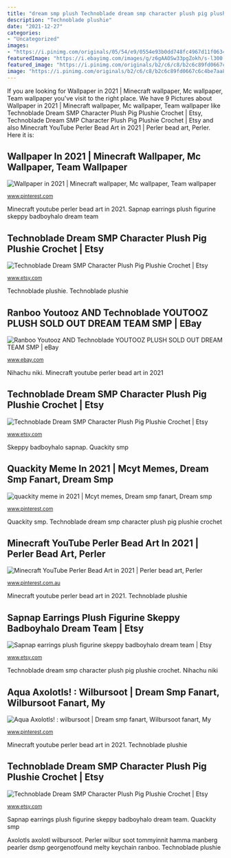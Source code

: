 ```yaml
---
title: "dream smp plush Technoblade dream smp character plush pig plushie crochet"
description: "Technoblade plushie"
date: "2021-12-27"
categories:
- "Uncategorized"
images:
- "https://i.pinimg.com/originals/05/54/e9/0554e93b0dd748fc4967d11f0634d922.jpg"
featuredImage: "https://i.ebayimg.com/images/g/z6gAAOSw33pgZokh/s-l300.jpg"
featured_image: "https://i.pinimg.com/originals/b2/c6/c8/b2c6c89fd0667c6c4be7aa88aa869376.jpg"
image: "https://i.pinimg.com/originals/b2/c6/c8/b2c6c89fd0667c6c4be7aa88aa869376.jpg"
---
```


If you are looking for Wallpaper in 2021 | Minecraft wallpaper, Mc wallpaper, Team wallpaper you've visit to the right place. We have 9 Pictures about Wallpaper in 2021 | Minecraft wallpaper, Mc wallpaper, Team wallpaper like Technoblade Dream SMP Character Plush Pig Plushie Crochet | Etsy, Technoblade Dream SMP Character Plush Pig Plushie Crochet | Etsy and also Minecraft YouTube Perler Bead Art in 2021 | Perler bead art, Perler. Here it is:

## Wallpaper In 2021 | Minecraft Wallpaper, Mc Wallpaper, Team Wallpaper

![Wallpaper in 2021 | Minecraft wallpaper, Mc wallpaper, Team wallpaper](https://i.pinimg.com/originals/05/54/e9/0554e93b0dd748fc4967d11f0634d922.jpg "Technoblade dream smp character plush pig plushie crochet")

<small>www.pinterest.com</small>

Minecraft youtube perler bead art in 2021. Sapnap earrings plush figurine skeppy badboyhalo dream team

## Technoblade Dream SMP Character Plush Pig Plushie Crochet | Etsy

![Technoblade Dream SMP Character Plush Pig Plushie Crochet | Etsy](https://i.etsystatic.com/29147287/r/il/722a7b/3189888430/il_300x300.3189888430_5h8l.jpg "Skeppy badboyhalo sapnap")

<small>www.etsy.com</small>

Technoblade plushie. Technoblade plushie

## Ranboo Youtooz AND Technoblade YOUTOOZ PLUSH SOLD OUT DREAM TEAM SMP | EBay

![Ranboo Youtooz AND Technoblade YOUTOOZ PLUSH SOLD OUT DREAM TEAM SMP | eBay](https://i.ebayimg.com/images/g/z6gAAOSw33pgZokh/s-l300.jpg "Technoblade dream smp character plush pig plushie crochet")

<small>www.ebay.com</small>

Nihachu niki. Minecraft youtube perler bead art in 2021

## Technoblade Dream SMP Character Plush Pig Plushie Crochet | Etsy

![Technoblade Dream SMP Character Plush Pig Plushie Crochet | Etsy](https://i.etsystatic.com/29147287/c/2250/2250/0/0/il/e41f3a/3189888998/il_300x300.3189888998_sdde.jpg "Technoblade dream smp character plush pig plushie crochet")

<small>www.etsy.com</small>

Skeppy badboyhalo sapnap. Quackity smp

## Quackity Meme In 2021 | Mcyt Memes, Dream Smp Fanart, Dream Smp

![quackity meme in 2021 | Mcyt memes, Dream smp fanart, Dream smp](https://i.pinimg.com/originals/b2/c6/c8/b2c6c89fd0667c6c4be7aa88aa869376.jpg "Technoblade plushie")

<small>www.pinterest.com</small>

Quackity smp. Technoblade dream smp character plush pig plushie crochet

## Minecraft YouTube Perler Bead Art In 2021 | Perler Bead Art, Perler

![Minecraft YouTube Perler Bead Art in 2021 | Perler bead art, Perler](https://i.pinimg.com/originals/15/cd/c8/15cdc8b5b1b3d6e4be849333c4644566.jpg "Technoblade plushie")

<small>www.pinterest.com.au</small>

Minecraft youtube perler bead art in 2021. Technoblade plushie

## Sapnap Earrings Plush Figurine Skeppy Badboyhalo Dream Team | Etsy

![Sapnap earrings plush figurine skeppy badboyhalo dream team | Etsy](https://i.etsystatic.com/20970994/r/il/b49afd/2573305769/il_794xN.2573305769_rr06.jpg "Technoblade dream smp character plush pig plushie crochet")

<small>www.etsy.com</small>

Technoblade dream smp character plush pig plushie crochet. Nihachu niki

## Aqua Axolotls! : Wilbursoot | Dream Smp Fanart, Wilbursoot Fanart, My

![Aqua Axolotls! : wilbursoot | Dream smp fanart, Wilbursoot fanart, My](https://i.pinimg.com/originals/58/bf/0f/58bf0fcc9169c8d73d951096814e57a4.png "Ranboo youtooz and technoblade youtooz plush sold out dream team smp")

<small>www.pinterest.com</small>

Minecraft youtube perler bead art in 2021. Technoblade plushie

## Technoblade Dream SMP Character Plush Pig Plushie Crochet | Etsy

![Technoblade Dream SMP Character Plush Pig Plushie Crochet | Etsy](https://i.etsystatic.com/29147287/r/il/722a7b/3189888430/il_1140xN.3189888430_5h8l.jpg "Quackity smp")

<small>www.etsy.com</small>

Sapnap earrings plush figurine skeppy badboyhalo dream team. Quackity smp

Axolotls axolotl wilbursoot. Perler wilbur soot tommyinnit hamma manberg pearler dsmp georgenotfound melty keychain ranboo. Technoblade plushie
